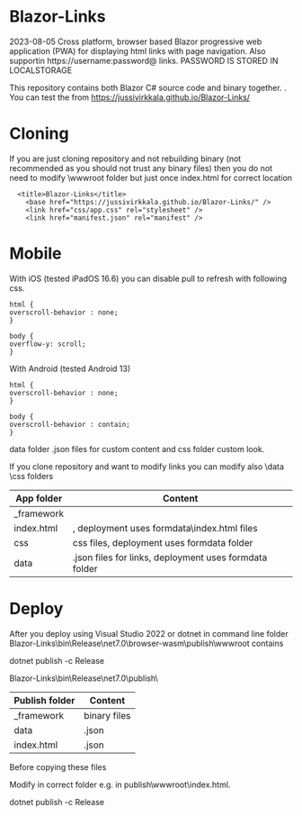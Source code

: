 # Blazor-Links

2023-08-05 Cross platform, browser based Blazor progressive web application (PWA) for displaying html links with page navigation. Also supportin https://username:password@ links. PASSWORD IS STORED IN LOCALSTORAGE

This repository contains both Blazor C# source code and binary together. . You can test the from [](https://jussivirkkala.github.io/Blazor-Links/)https://jussivirkkala.github.io/Blazor-Links/

# Cloning

If you are just cloning repository and not rebuilding binary (not recommended as you should not trust any binary files) then you do not need to modify \wwwroot folder but just once index.html for correct location
```
  <title>Blazor-Links</title>
    <base href="https://jussivirkkala.github.io/Blazor-Links/" />
    <link href="css/app.css" rel="stylesheet" />
    <link href="manifest.json" rel="manifest" />
```

# Mobile


With iOS (tested iPadOS 16.6) you can disable pull to refresh with following css.
```
html {
overscroll-behavior : none;
}

body {
overflow-y: scroll;
}
```

With Android (tested Android 13)
```
html {
overscroll-behavior : none;
}

body {
overscroll-behavior : contain;
}
```



data folder .json files for custom content and css folder custom look. 


If you clone repository and want to modify links you can modify also \data \css folders

| App folder| Content|
| -------- | ------- |
| _framework| 
| index.html | , deployment uses formdata\index.html files|
| css| css files, deployment uses formdata folder |
| data| .json files for links, deployment uses formdata folder | 



# Deploy

After you deploy using Visual Studio 2022 or dotnet in command line folder Blazor-Links\bin\Release\net7.0\browser-wasm\publish\wwwroot contains

dotnet publish -c Release

Blazor-Links\bin\Release\net7.0\publish\

| Publish folder| Content|
| -------- | ------- |
| _framework | binary files |
| data |.json  |
| index.html |.json  |

Before copying these files

Modify in correct folder e.g. <base href="/blazor/edf/" /> in publish\wwwroot\index.html.

dotnet publish -c Release
